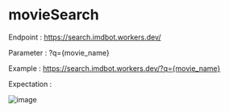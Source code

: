 # movieSearch

Endpoint : https://search.imdbot.workers.dev/

Parameter : ?q={movie_name}


Example : https://search.imdbot.workers.dev/?q={movie_name}

Expectation :

![image](https://user-images.githubusercontent.com/4441622/216077889-dbf0311c-f86f-4d1e-88b1-09534051ce5f.png)
